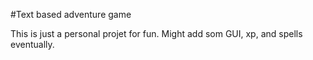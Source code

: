 #Text based adventure game

This is just a personal projet for fun.
Might add som GUI, xp, and spells eventually.
